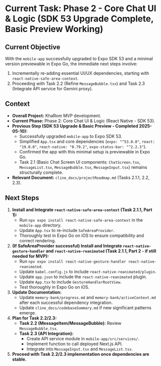 # Current Task: Phase 2 - Core Chat UI & Logic (SDK 53 Upgrade Complete, Basic Preview Working)

## Current Objective
With the `mobile-app` successfully upgraded to Expo SDK 53 and a minimal version previewable in Expo Go, the immediate next steps involve:
1.  Incrementally re-adding essential UI/UX dependencies, starting with `react-native-safe-area-context`.
2.  Proceeding with Task 2.2 (Refine `MessageBubble.tsx`) and Task 2.3 (Integrate API service for Gemini proxy).

## Context
-   **Overall Project:** KhaRom MVP development.
-   **Current Phase:** Phase 2: Core Chat UI & Logic (React Native - SDK 53).
-   **Previous Step (SDK 53 Upgrade & Basic Preview - Completed 2025-05-10):**
    -   Successfully upgraded `mobile-app` to Expo SDK 53.
    -   Simplified `App.tsx` and core dependencies (`expo: "^53.0.0"`, `react: "19.0.0"`, `react-native: "0.79.2"`, `expo-status-bar: "^2.2.3"`).
    -   Confirmed the app with this minimal setup is previewable in Expo Go.
    -   Task 2.1 (Basic Chat Screen UI components: `ChatScreen.tsx`, `MessageList.tsx`, `MessageBubble.tsx`, `MessageInput.tsx`) remains structurally complete.
-   **Relevant Document:** `cline_docs/projectRoadmap.md` (Tasks 2.1.1, 2.2, 2.3).

## Next Steps
1.  **Install and Integrate `react-native-safe-area-context` (Task 2.1.1, Part 1):**
    *   Run `npx expo install react-native-safe-area-context` in the `mobile-app` directory.
    *   Update `App.tsx` to re-include `SafeAreaProvider`.
    *   Thoroughly test in Expo Go on iOS to ensure compatibility and correct rendering.
2.  **(If SafeAreaProvider successful) Install and Integrate `react-native-gesture-handler` and `react-native-reanimated` (Task 2.1.1, Part 2 - if still needed for MVP):**
    *   Run `npx expo install react-native-gesture-handler react-native-reanimated`.
    *   Update `babel.config.js` to include `react-native-reanimated/plugin`.
    *   Update `app.json` to include the `react-native-reanimated` plugin.
    *   Update `App.tsx` to include `GestureHandlerRootView`.
    *   Test thoroughly in Expo Go on iOS.
3.  **Update Documentation:**
    *   Update `memory-bank/progress.md` and `memory-bank/activeContext.md` after each successful dependency integration.
    *   Update `cline_docs/codebaseSummary.md` if new significant patterns emerge.
4.  **Plan for Task 2.2/2.3:**
    *   **Task 2.2 (MessageItem/MessageBubble):** Review `MessageBubble.tsx`.
    *   **Task 2.3 (API Integration):**
        -   Create API service module in `mobile-app/src/services/`.
        -   Implement function to call deployed Next.js API.
        -   Integrate into `MessageInput.tsx` and `MessageList.tsx`.
5.  **Proceed with Task 2.2/2.3 implementation once dependencies are stable.**

